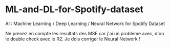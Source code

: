 # ML-and-DL-for-Spotify-dataset
AI : Machine Learning / Deep Learning / Neural Network for Spotify Dataset

Ne prenez en compte les resultats des MSE car j'ai un probleme avec, d'ou le double check avec le R2.
Je dois corriger le Neural Network !
